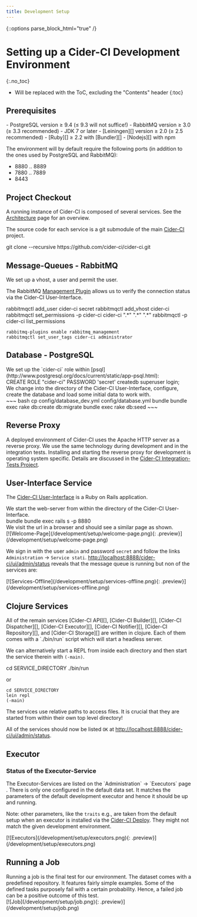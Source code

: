 ```yaml
---
title: Development Setup
---
```

{::options parse_block_html="true" /}


# Setting up a Cider-CI Development Environment
{:.no_toc}

* Will be replaced with the ToC, excluding the "Contents" header
{:toc}


Prerequisites
-------------

<div class="row"> <div class="col-md-6">
-   PostgreSQL version ≥ 9.4 (≤ 9.3 will not suffice!)
-   RabbitMQ version ≥ 3.0 (≥ 3.3 recommended)
-   JDK 7 or later
-   [Leiningen][] version ≥ 2.0 (≥ 2.5 recommended)
-   [Ruby][] ≥ 2.2  with [Bundler][]
-   [Nodejs][] with npm

The environment will by default require the following ports (in
addition to the ones used by PostgreSQL and RabbitMQ):

* 8880 ‥ 8889
* 7880 ‥ 7889
* 8443
</div> </div>


Project Checkout
---------------

<div class="row"> <div class="col-md-6">

A running instance of Cider-CI is composed of several services. See the
[Architecture](/development/architecture/) page for an overview.

The source code for each service is a git submodule of the main
[Cider-CI](https://github.com/cider-ci/cider-ci) project.

</div> <div class="col-md-6">
    git clone --recursive https://github.com/cider-ci/cider-ci.git
</div> </div>


Message-Queues - RabbitMQ
------------------------------------

<div class="row"> <div class="col-md-6">
We set up a vhost, a user and permit the user.

The RabbitMQ [Management Plugin](https://www.rabbitmq.com/management.html)
allows us to verify the connection status via the Cider-CI User-Interface.

</div> <div class="col-md-6">
    rabbitmqctl add_user cider-ci secret
    rabbitmqctl add_vhost cider-ci
    rabbitmqctl set_permissions -p cider-ci cider-ci ".*"  ".*" ".*"
    rabbitmqctl -p cider-ci list_permissions

    rabbitmq-plugins enable rabbitmq_management
    rabbitmqctl set_user_tags cider-ci administrator
</div> </div>

Database - PostgreSQL
---------------------

<div class="row"> <div class="col-md-6">
We set up the `cider-ci` role within [psql](http://www.postgresql.org/docs/current/static/app-psql.html):
</div> <div class="col-md-6">
    CREATE ROLE "cider-ci" PASSWORD 'secret' createdb superuser login;
</div> </div>

<div class="row"> <div class="col-md-6">
We change into the directory of the Cider-CI User-Interface,
configure, create the database and load some initial data to
work with.
</div> <div class="col-md-6">
~~~ bash
cp config/database_dev.yml config/database.yml
bundle
bundle exec rake db:create db:migrate
bundle exec rake db:seed
~~~
</div> </div>


## Reverse Proxy

A deployed environment of Cider-CI uses the Apache HTTP server as a reverse
proxy. We use the same technology during development and in the integration
tests. Installing and starting the reverse proxy for development is operating
system specific. Details are discussed in the [Cider-CI Integration-Tests Project].


## User-Interface Service

The [Cider-CI User-Interface][] is a Ruby on Rails application.

<div class="row"> <div class="col-md-6">
We start the web-server from within the directory of the Cider-CI User-Interface.
</div> <div class="col-md-6">
    bundle
    bundle exec rails s -p 8880
</div> </div>

<div class="row"> <div class="col-md-6">
We visit the url <http://localhost:8888/cider-ci/ui/public> in a browser and should see a similar page as shown.
</div> <div class="col-md-6">
[![Welcome-Page](/development/setup/welcome-page.png){: .preview}](/development/setup/welcome-page.png)
</div> </div>

<div class="row"> <div class="col-md-6">

We sign in with the user `admin` and password `secret` and follow the links
`Administration` → `Service stati`.
<http://localhost:8888/cider-ci/ui/admin/status> reveals that the message queue
is running but non of the services are:
</div>
<div class="col-md-6">
[![Services-Offline](/development/setup/services-offline.png){: .preview}](/development/setup/services-offline.png)
</div> </div>

## Clojure Services

<div class="row"> <div class="col-md-6">
All of the remain services
[Cider-CI API][],
[Cider-CI Builder][],
[Cider-CI Dispatcher][],
[Cider-CI Executor][],
[Cider-CI Notifier][],
[Cider-CI Repository][], and
[Cider-CI Storage][]
are written in clojure. Each of them comes with a `./bin/run` script which will
start a headless server.

We can alternatively start a REPL from inside each directory and then start the
service therein with `(-main)`.
</div> <div class="col-md-6">
    cd SERVICE_DIRECTORY
    ./bin/run

or

    cd SERVICE_DIRECTORY
    lein repl
    (-main)
</div> </div>

<div class="alert alert-warning">
The services use relative paths to access files.
It is crucial that they are started from within their
own top level directory!
</div>


All of the services should now be listed `OK` at <http://localhost:8888/cider-ci/ui/admin/status>.


## Executor

### Status of the Executor-Service

<div class="row"> <div class="col-md-6">
The Executor-Services are listed on the `Administration` → `Executors` page
<http://localhost:8888/cider-ci/ui/admin/executors>. There is only one
configured in the default data set. It matches the parameters of the default
development executor and hence it should be up and running.

Note: other parameters, like the `traits` e.g., are taken from the default
setup when an executor is installed via the [Cider-CI Deploy]. They
might not match the given development environment.
</div> <div class="col-md-6">
[![Executors](/development/setup/executors.png){: .preview}](/development/setup/executors.png)
</div> </div>


## Running a Job

<div class="row"> <div class="col-md-6">
Running a job is the final test for our environment. The dataset comes with
a predefined repository. It features fairly simple examples. Some of the
defined tasks purposely fail with a certain probability. Hence, a failed job
can be a positive outcome of this test.

</div> <div class="col-md-6">
[![Job](/development/setup/job.png){: .preview}](/development/setup/job.png)
</div> </div>


  [Cider-CI API]: https://github.com/cider-ci/cider-ci_api
  [Cider-CI Deploy]: https://github.com/cider-ci/cider-ci_deploy
  [Cider-CI Builder]: https://github.com/cider-ci/cider-ci_builder
  [Cider-CI Dispatcher]: https://github.com/cider-ci/cider-ci_dispatcher
  [Cider-CI Executor]: https://github.com/cider-ci/cider-ci_executor
  [Cider-CI Notifier]: https://github.com/cider-ci/cider-ci_notifier
  [Cider-CI Repository]: https://github.com/cider-ci/cider-ci_repository
  [Cider-CI Integration-Tests Project]: https://github.com/cider-ci/cider-ci_integration-tests
  [Cider-CI Storage]: https://github.com/cider-ci/cider-ci_storage
  [Cider-CI User-Interface]: https://github.com/cider-ci/cider-ci_user-interface

  [Bundler]: http://bundler.io/
  [Leiningen]: http://leiningen.org/
  [Nodejs]: https://nodejs.org/
  [Ruby]: https://www.ruby-lang.org/
  [rbenv]: https://github.com/sstephenson/rbenv
